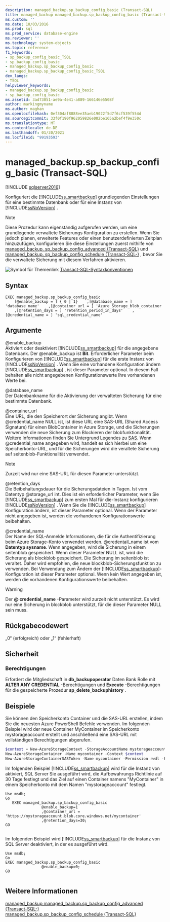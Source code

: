 ```yaml
---
description: managed_backup.sp_backup_config_basic (Transact-SQL)
title: managed_backup managed_backup.sp_backup_config_basic (Transact-SQL) | Microsoft-Dokumentation
ms.custom: ''
ms.date: 10/03/2016
ms.prod: sql
ms.prod_service: database-engine
ms.reviewer: ''
ms.technology: system-objects
ms.topic: reference
f1_keywords:
- sp_backup_config_basic_TSQL
- sp_backup_config_basic
- managed_backup.sp_backup_config_basic
- managed_backup.sp_backup_config_basic_TSQL
dev_langs:
- TSQL
helpviewer_keywords:
- managed_backup.sp_backup_config_basic
- sp_backup_config_basic
ms.assetid: 3ad73051-ae9a-4e41-a889-166146e5508f
author: markingmyname
ms.author: maghan
ms.openlocfilehash: 0ef304af8088ee35aeb19022f5d7f6cf539f554d
ms.sourcegitcommit: 33f0f190f962059826e002be165a2bef4f9e350c
ms.translationtype: MT
ms.contentlocale: de-DE
ms.lasthandoff: 01/30/2021
ms.locfileid: "99193593"
---
```

# <a name="managed_backupsp_backup_config_basic-transact-sql"></a>managed_backup.sp_backup_config_basic (Transact-SQL)
[!INCLUDE [sqlserver2016](../../includes/applies-to-version/sqlserver2016.md)]

  Konfiguriert die [!INCLUDE[ss_smartbackup](../../includes/ss-smartbackup-md.md)] grundlegenden Einstellungen für eine bestimmte Datenbank oder für eine Instanz von [!INCLUDE[ssNoVersion](../../includes/ssnoversion-md.md)] .  
  
> [!NOTE]  
>  Diese Prozedur kann eigenständig aufgerufen werden, um eine grundlegende verwaltete Sicherungs Konfiguration zu erstellen. Wenn Sie jedoch planen, erweiterte Features oder einen benutzerdefinierten Zeitplan hinzuzufügen, konfigurieren Sie diese Einstellungen zuerst mithilfe von [managed_backup. sp_backup_config_advanced &#40;Transact-SQL&#41;](../../relational-databases/system-stored-procedures/managed-backup-sp-backup-config-advanced-transact-sql.md) und [managed_backup. sp_backup_config_schedule &#40;Transact-SQL-&#41;](../../relational-databases/system-stored-procedures/managed-backup-sp-backup-config-schedule-transact-sql.md) , bevor Sie die verwaltete Sicherung mit diesem Verfahren aktivieren.  
   
 ![Symbol für Themenlink](../../database-engine/configure-windows/media/topic-link.gif "Symbol für Themenlink") [Transact-SQL-Syntaxkonventionen](../../t-sql/language-elements/transact-sql-syntax-conventions-transact-sql.md)  
  
## <a name="syntax"></a>Syntax  
  
```Transact-SQL   
EXEC managed_backup.sp_backup_config_basic  
    [@enable_backup = ] { 0 | 1}    ,[@database_name = ] 'database_name'    ,[@container_url = ] 'Azure_Storage_blob_container  
    ,[@retention_days = ] 'retention_period_in_days'    ,[@credential_name = ] 'sql_credential_name'  
```  
  
##  <a name="arguments"></a><a name="Arguments"></a>Argumente  
 @enable_backup  
 Aktiviert oder deaktiviert [!INCLUDE[ss_smartbackup](../../includes/ss-smartbackup-md.md)] für die angegebene Datenbank. Der @enable_backup ist **Bit**. Erforderlicher Parameter beim Konfigurieren von [!INCLUDE[ss_smartbackup](../../includes/ss-smartbackup-md.md)] für die erste Instanz von [!INCLUDE[ssNoVersion](../../includes/ssnoversion-md.md)] . Wenn Sie eine vorhandene Konfiguration ändern [!INCLUDE[ss_smartbackup](../../includes/ss-smartbackup-md.md)] , ist dieser Parameter optional. In diesem Fall behalten alle nicht angegebenen Konfigurationswerte Ihre vorhandenen Werte bei.  
  
 @database_name  
 Der Datenbankname für die Aktivierung der verwalteten Sicherung für eine bestimmte Datenbank.  
  
 @container_url  
 Eine URL, die den Speicherort der Sicherung angibt. Wenn @credential_name NULL ist, ist diese URL eine SAS-URL (Shared Access Signature) für einen BlobContainer in Azure Storage, und die Sicherungen verwenden die neue Sicherung zum Blockieren der blobfunktionalität. Weitere Informationen finden Sie Untergrund Legendes zu [SAS](/azure/storage/common/storage-sas-overview). Wenn @credential_name angegeben wird, handelt es sich hierbei um eine Speicherkonto-URL, und für die Sicherungen wird die veraltete Sicherung auf seitenblob-Funktionalität verwendet.  
  
> [!NOTE]  
>  Zurzeit wird nur eine SAS-URL für diesen Parameter unterstützt.  
  
 @retention_days  
 Die Beibehaltungsdauer für die Sicherungsdateien in Tagen. Ist vom Datentyp @storage_url int. Dies ist ein erforderlicher Parameter, wenn Sie [!INCLUDE[ss_smartbackup](../../includes/ss-smartbackup-md.md)] zum ersten Mal für die-Instanz konfigurieren [!INCLUDE[ssNoVersion](../../includes/ssnoversion-md.md)] . Wenn Sie die [!INCLUDE[ss_smartbackup](../../includes/ss-smartbackup-md.md)] Konfiguration ändern, ist dieser Parameter optional. Wenn der Parameter nicht angegeben ist, werden die vorhandenen Konfigurationswerte beibehalten.  
  
 @credential_name  
 Der Name der SQL-Anmelde Informationen, die für die Authentifizierung beim Azure Storage-Konto verwendet werden. @credentail_name ist vom **Datentyp sysname**. Wenn angegeben, wird die Sicherung in einem seitenblob gespeichert. Wenn dieser Parameter NULL ist, wird die Sicherung als blockblob gespeichert. Die Sicherung im seitenblob ist veraltet. Daher wird empfohlen, die neue blockblob-Sicherungsfunktion zu verwenden. Bei Verwendung zum Ändern der [!INCLUDE[ss_smartbackup](../../includes/ss-smartbackup-md.md)]-Konfiguration ist dieser Parameter optional. Wenn kein Wert angegeben ist, werden die vorhandenen Konfigurationswerte beibehalten.  
  
> [!WARNING]
>  Der **\@ credential_name** -Parameter wird zurzeit nicht unterstützt. Es wird nur eine Sicherung in blockblob unterstützt, für die dieser Parameter NULL sein muss.  
  
## <a name="return-code-value"></a>Rückgabecodewert  
 „0“ (erfolgreich) oder „1“ (fehlerhaft)  
  
## <a name="security"></a>Sicherheit  
  
### <a name="permissions"></a>Berechtigungen  
 Erfordert die Mitgliedschaft in **db_backupoperator** Daten Bank Rolle mit **ALTER ANY CREDENTIAL** -Berechtigungen und **Execute** -Berechtigungen für die gespeicherte Prozedur **sp_delete_backuphistory** .  
  
## <a name="examples"></a>Beispiele  
 Sie können den Speicherkonto Container und die SAS-URL erstellen, indem Sie die neuesten Azure PowerShell Befehle verwenden. Im folgenden Beispiel wird der neue Container MyContainer im Speicherkonto mystorageaccount erstellt und anschließend eine SAS-URL mit vollständigen Berechtigungen abgerufen.  
  
```powershell  
$context = New-AzureStorageContext -StorageAccountName mystorageaccount -StorageAccountKey (Get-AzureStorageKey -StorageAccountName mystorageaccount).Primary  
New-AzureStorageContainer -Name mycontainer -Context $context  
New-AzureStorageContainerSASToken -Name mycontainer -Permission rwdl -FullUri -Context $context  
```  
  
 Im folgenden Beispiel [!INCLUDE[ss_smartbackup](../../includes/ss-smartbackup-md.md)] wird für die Instanz von aktiviert, SQL Server Sie ausgeführt wird, die Aufbewahrungs Richtlinie auf 30 Tage festlegt und das Ziel auf einen Container namens "MyContainer" in einem Speicherkonto mit dem Namen "mystorageaccount" festlegt.  
  
```Transact-SQL 
Use msdb;  
Go  
   EXEC managed_backup.sp_backup_config_basic  
                @enable_backup=1  
                ,@container_url = 'https://mystorageaccount.blob.core.windows.net/mycontainer'  
                ,@retention_days=30;   
GO  
  
```
  
 Im folgenden Beispiel wird [!INCLUDE[ss_smartbackup](../../includes/ss-smartbackup-md.md)] für die Instanz von SQL Server deaktiviert, in der es ausgeführt wird.  
  
```Transact-SQL  
Use msdb;  
Go  
EXEC managed_backup.sp_backup_config_basic  
                @enable_backup=0;  
GO  
  
```  
  
## <a name="see-also"></a>Weitere Informationen  
 [managed_backup managed_backup.sp_backup_config_advanced &#40;Transact-SQL-&#41;](../../relational-databases/system-stored-procedures/managed-backup-sp-backup-config-advanced-transact-sql.md)   
 [managed_backup.sp_backup_config_schedule &#40;Transact-SQL&#41;](../../relational-databases/system-stored-procedures/managed-backup-sp-backup-config-schedule-transact-sql.md)  
  
